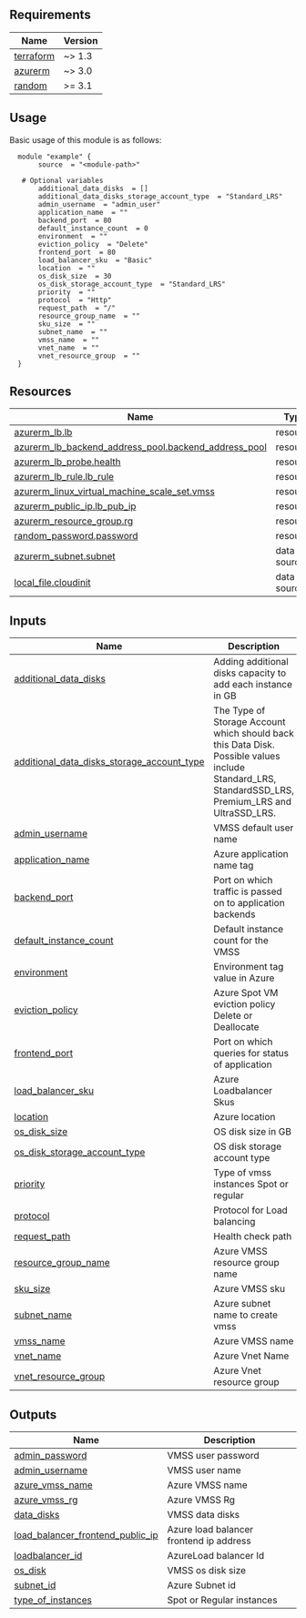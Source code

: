 <!-- BEGIN_AUTOMATED_TF_DOCS_BLOCK -->
## Requirements

| Name | Version |
|------|---------|
| <a name="requirement_terraform"></a> [terraform](#requirement_terraform) | ~> 1.3 |
| <a name="requirement_azurerm"></a> [azurerm](#requirement_azurerm) | ~> 3.0 |
| <a name="requirement_random"></a> [random](#requirement_random) | >= 3.1 |
## Usage
Basic usage of this module is as follows:
  ```hcl
    module "example" {
      	 source  = "<module-path>"
      
	 # Optional variables
      	 additional_data_disks  = []
      	 additional_data_disks_storage_account_type  = "Standard_LRS"
      	 admin_username  = "admin_user"
      	 application_name  = ""
      	 backend_port  = 80
      	 default_instance_count  = 0
      	 environment  = ""
      	 eviction_policy  = "Delete"
      	 frontend_port  = 80
      	 load_balancer_sku  = "Basic"
      	 location  = ""
      	 os_disk_size  = 30
      	 os_disk_storage_account_type  = "Standard_LRS"
      	 priority  = ""
      	 protocol  = "Http"
      	 request_path  = "/"
      	 resource_group_name  = ""
      	 sku_size  = ""
      	 subnet_name  = ""
      	 vmss_name  = ""
      	 vnet_name  = ""
      	 vnet_resource_group  = ""
    }
  ```

## Resources

| Name | Type |
|------|------|
| [azurerm_lb.lb](https://registry.terraform.io/providers/hashicorp/azurerm/latest/docs/resources/lb) | resource |
| [azurerm_lb_backend_address_pool.backend_address_pool](https://registry.terraform.io/providers/hashicorp/azurerm/latest/docs/resources/lb_backend_address_pool) | resource |
| [azurerm_lb_probe.health](https://registry.terraform.io/providers/hashicorp/azurerm/latest/docs/resources/lb_probe) | resource |
| [azurerm_lb_rule.lb_rule](https://registry.terraform.io/providers/hashicorp/azurerm/latest/docs/resources/lb_rule) | resource |
| [azurerm_linux_virtual_machine_scale_set.vmss](https://registry.terraform.io/providers/hashicorp/azurerm/latest/docs/resources/linux_virtual_machine_scale_set) | resource |
| [azurerm_public_ip.lb_pub_ip](https://registry.terraform.io/providers/hashicorp/azurerm/latest/docs/resources/public_ip) | resource |
| [azurerm_resource_group.rg](https://registry.terraform.io/providers/hashicorp/azurerm/latest/docs/resources/resource_group) | resource |
| [random_password.password](https://registry.terraform.io/providers/hashicorp/random/latest/docs/resources/password) | resource |
| [azurerm_subnet.subnet](https://registry.terraform.io/providers/hashicorp/azurerm/latest/docs/data-sources/subnet) | data source |
| [local_file.cloudinit](https://registry.terraform.io/providers/hashicorp/local/latest/docs/data-sources/file) | data source |

## Inputs

| Name | Description | Type | Required |
|------|-------------|------|:--------:|
| <a name="input_additional_data_disks"></a> [additional_data_disks](#input_additional_data_disks) | Adding additional disks capacity to add each instance in GB | `list(number)` | no |
| <a name="input_additional_data_disks_storage_account_type"></a> [additional_data_disks_storage_account_type](#input_additional_data_disks_storage_account_type) | The Type of Storage Account which should back this Data Disk. Possible values include Standard_LRS, StandardSSD_LRS, Premium_LRS and UltraSSD_LRS. | `string` | no |
| <a name="input_admin_username"></a> [admin_username](#input_admin_username) | VMSS default user name | `string` | no |
| <a name="input_application_name"></a> [application_name](#input_application_name) | Azure application name tag | `string` | no |
| <a name="input_backend_port"></a> [backend_port](#input_backend_port) | Port on which traffic is passed on to application backends | `number` | no |
| <a name="input_default_instance_count"></a> [default_instance_count](#input_default_instance_count) | Default instance count for the VMSS | `number` | no |
| <a name="input_environment"></a> [environment](#input_environment) | Environment tag value in Azure | `string` | no |
| <a name="input_eviction_policy"></a> [eviction_policy](#input_eviction_policy) | Azure Spot VM eviction policy Delete or Deallocate | `string` | no |
| <a name="input_frontend_port"></a> [frontend_port](#input_frontend_port) | Port on which queries for status of application | `number` | no |
| <a name="input_load_balancer_sku"></a> [load_balancer_sku](#input_load_balancer_sku) | Azure Loadbalancer Skus | `string` | no |
| <a name="input_location"></a> [location](#input_location) | Azure location | `string` | no |
| <a name="input_os_disk_size"></a> [os_disk_size](#input_os_disk_size) | OS disk size in GB | `number` | no |
| <a name="input_os_disk_storage_account_type"></a> [os_disk_storage_account_type](#input_os_disk_storage_account_type) | OS disk storage account type | `string` | no |
| <a name="input_priority"></a> [priority](#input_priority) | Type of vmss instances Spot or regular | `string` | no |
| <a name="input_protocol"></a> [protocol](#input_protocol) | Protocol for Load balancing | `string` | no |
| <a name="input_request_path"></a> [request_path](#input_request_path) | Health check path | `string` | no |
| <a name="input_resource_group_name"></a> [resource_group_name](#input_resource_group_name) | Azure VMSS resource group name | `string` | no |
| <a name="input_sku_size"></a> [sku_size](#input_sku_size) | Azure VMSS sku | `string` | no |
| <a name="input_subnet_name"></a> [subnet_name](#input_subnet_name) | Azure subnet name to create vmss | `string` | no |
| <a name="input_vmss_name"></a> [vmss_name](#input_vmss_name) | Azure VMSS name | `string` | no |
| <a name="input_vnet_name"></a> [vnet_name](#input_vnet_name) | Azure Vnet Name | `string` | no |
| <a name="input_vnet_resource_group"></a> [vnet_resource_group](#input_vnet_resource_group) | Azure Vnet resource group | `string` | no |

## Outputs

| Name | Description |
|------|-------------|
| <a name="output_admin_password"></a> [admin_password](#output_admin_password) | VMSS user password |
| <a name="output_admin_username"></a> [admin_username](#output_admin_username) | VMSS user name |
| <a name="output_azure_vmss_name"></a> [azure_vmss_name](#output_azure_vmss_name) | Azure VMSS name |
| <a name="output_azure_vmss_rg"></a> [azure_vmss_rg](#output_azure_vmss_rg) | Azure VMSS Rg |
| <a name="output_data_disks"></a> [data_disks](#output_data_disks) | VMSS data disks |
| <a name="output_load_balancer_frontend_public_ip"></a> [load_balancer_frontend_public_ip](#output_load_balancer_frontend_public_ip) | Azure load balancer frontend ip address |
| <a name="output_loadbalancer_id"></a> [loadbalancer_id](#output_loadbalancer_id) | AzureLoad balancer Id |
| <a name="output_os_disk"></a> [os_disk](#output_os_disk) | VMSS os disk size |
| <a name="output_subnet_id"></a> [subnet_id](#output_subnet_id) | Azure Subnet id |
| <a name="output_type_of_instances"></a> [type_of_instances](#output_type_of_instances) | Spot or Regular instances |
<!-- END_AUTOMATED_TF_DOCS_BLOCK -->